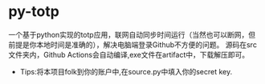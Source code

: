 # py-totp
一个基于python实现的totp应用，联网自动同步时间运行（当然也可以断网，但前提是你本地时间是准确的），解决电脑端登录Github不方便的问题。
源码在src文件夹内，Github Actions会自动编译,exe文件在artifact中，下载解压即可。    
- Tips:将本项目folk到你的账户中,在source.py中填入你的secret key.
